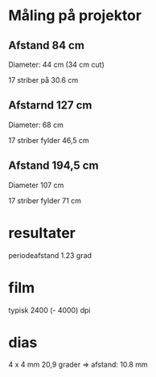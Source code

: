 # Måling på projektor

## Afstand 84 cm

Diameter: 44 cm (34 cm cut)

17 striber på 30.6 cm

## Afstarnd 127 cm

Diameter: 68 cm

17 striber fylder 46,5 cm

## Afstand 194,5 cm

Diameter 107 cm

17 striber fylder 71 cm

# resultater

periodeafstand 1.23 grad

# film
typisk 2400 (- 4000) dpi

# dias
4 x 4 mm  20,9 grader =>  afstand: 10.8 mm
